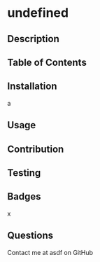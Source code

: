 # undefined

  ## Description
  
  ## Table of Contents
  
  ## Installation
  a
  
  ## Usage
  
  
  ## Contribution
  
  
  ## Testing
  
  
  ## Badges
  x
  
  ## Questions
  Contact me at asdf on GitHub